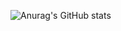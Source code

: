 ![Anurag's GitHub stats](https://github-readme-stats.vercel.app/api/top-langs/?username=aarrien-42&layout=compact&bg_color=212121&border_color=FFBF4F&title_color=FFBF4F&text_color=FFBF4F)

<!--
**aarrien-42/aarrien-42** is a ✨ _special_ ✨ repository because its `README.md` (this file) appears on your GitHub profile.

Here are some ideas to get you started:

- 🔭 I’m currently working on ...
- 🌱 I’m currently learning ...
- 👯 I’m looking to collaborate on ...
- 🤔 I’m looking for help with ...
- 💬 Ask me about ...
- 📫 How to reach me: ...
- 😄 Pronouns: ...
- ⚡ Fun fact: ...
-->
